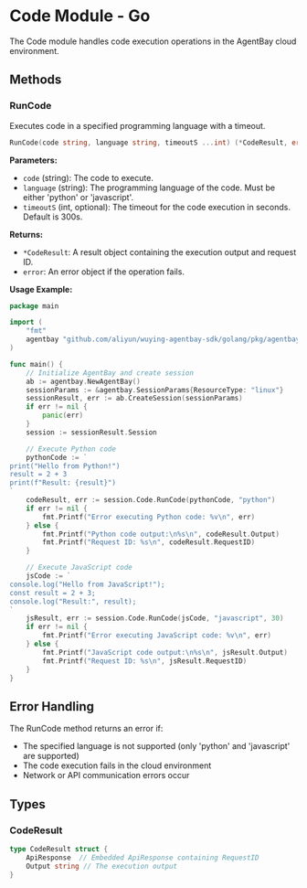 # Code Module - Go

The Code module handles code execution operations in the AgentBay cloud environment.

## Methods

### RunCode

Executes code in a specified programming language with a timeout.

```go
RunCode(code string, language string, timeoutS ...int) (*CodeResult, error)
```

**Parameters:**
- `code` (string): The code to execute.
- `language` (string): The programming language of the code. Must be either 'python' or 'javascript'.
- `timeoutS` (int, optional): The timeout for the code execution in seconds. Default is 300s.

**Returns:**
- `*CodeResult`: A result object containing the execution output and request ID.
- `error`: An error object if the operation fails.

**Usage Example:**

```go
package main

import (
    "fmt"
    agentbay "github.com/aliyun/wuying-agentbay-sdk/golang/pkg/agentbay"
)

func main() {
    // Initialize AgentBay and create session
    ab := agentbay.NewAgentBay()
    sessionParams := &agentbay.SessionParams{ResourceType: "linux"}
    sessionResult, err := ab.CreateSession(sessionParams)
    if err != nil {
        panic(err)
    }
    session := sessionResult.Session

    // Execute Python code
    pythonCode := `
print("Hello from Python!")
result = 2 + 3
print(f"Result: {result}")
`
    codeResult, err := session.Code.RunCode(pythonCode, "python")
    if err != nil {
        fmt.Printf("Error executing Python code: %v\n", err)
    } else {
        fmt.Printf("Python code output:\n%s\n", codeResult.Output)
        fmt.Printf("Request ID: %s\n", codeResult.RequestID)
    }

    // Execute JavaScript code
    jsCode := `
console.log("Hello from JavaScript!");
const result = 2 + 3;
console.log("Result:", result);
`
    jsResult, err := session.Code.RunCode(jsCode, "javascript", 30)
    if err != nil {
        fmt.Printf("Error executing JavaScript code: %v\n", err)
    } else {
        fmt.Printf("JavaScript code output:\n%s\n", jsResult.Output)
        fmt.Printf("Request ID: %s\n", jsResult.RequestID)
    }
}
```

## Error Handling

The RunCode method returns an error if:
- The specified language is not supported (only 'python' and 'javascript' are supported)
- The code execution fails in the cloud environment
- Network or API communication errors occur

## Types

### CodeResult

```go
type CodeResult struct {
    ApiResponse  // Embedded ApiResponse containing RequestID
    Output string // The execution output
}
``` 